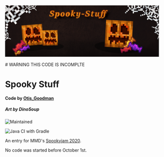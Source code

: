<p align="center"> 
<img src="https://raw.githubusercontent.com/OtisGoodman/Spooky-Stuff/main/.github/img/banner.png">
</p>
# WARNING THIS CODE IS INCOMPLTE 

# Spooky Stuff

#### Code by [Otis_Goodman](https://github.com/OtisGoodman/)
##### Art by DinoSoup
![Maintained](https://img.shields.io/badge/Maintained%3A-False-red?style=flat-square&logo=github)

![Java CI with Gradle](https://github.com/OtisGoodman/Spooky-Stuff/workflows/Java%20CI%20with%20Gradle/badge.svg?branch=main&event=push)

An entry for MMD's [Spookyjam 2020](https://github.com/MinecraftModDevelopment/MMD-Site/blob/6d4c0dcdd3b94b186c7ee8075fdae56697b5680f/docs/events/spooky_jam_2020.md).
 

No code was started before October 1st.

